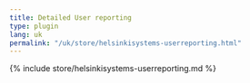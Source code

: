 ```yaml
---
title: Detailed User reporting
type: plugin
lang: uk
permalink: "/uk/store/helsinkisystems-userreporting.html"
---
```


{% include store/helsinkisystems-userreporting.md %}

